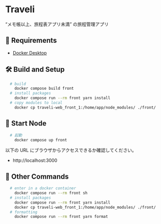 # Traveli
“メモ帳以上、旅程表アプリ未満” の旅程管理アプリ

## 🔑 Requirements
- [Docker Desktop](https://www.docker.com/products/docker-desktop)

## 🛠️ Build and Setup
```sh
  # build
    docker compose build front
  # install packages
    docker compose run --rm front yarn install
  # copy modules to local
    docker cp traveli-web_front_1:/home/app/node_modules/ ./front/
```

## 💫 Start Node
```sh
  # 起動
    docker compose up front
```

以下の URL にブラウザからアクセスできるか確認してください。
- http://localhost:3000

## 🧸 Other Commands
```sh
  # enter in a docker container
    docker compose run --rm front sh
  # install packages
    docker compose run --rm front yarn install
    docker cp traveli-web_front_1:/home/app/node_modules/ ./front/
  # formatting
    docker compose run --rm front yarn format
```